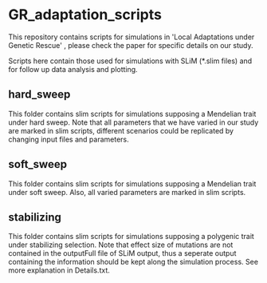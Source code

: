 # GR_adaptation_scripts

This repository contains scripts for simulations in 'Local Adaptations under Genetic Rescue' , please check the paper for specific details on our study.

Scripts here contain those used for simulations with SLiM (*.slim files) and for follow up data analysis and plotting.

## hard_sweep
This folder contains slim scripts for simulations supposing a Mendelian trait under hard sweep. Note that all parameters that we have varied in our study are marked in slim scripts, different scenarios could be replicated by changing input files and parameters.

## soft_sweep
This folder contains slim scripts for simulations supposing a Mendelian trait under soft sweep. Also, all varied parameters are marked in slim scripts.

## stabilizing
This folder contains slim scripts for simulations supposing a polygenic trait under stabilizing selection. Note that effect size of mutations are not contained in the outputFull file of SLiM output, thus a seperate output containing the information should be kept along the simulation process. See more explanation in Details.txt.
